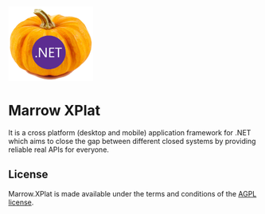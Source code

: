 <img src="assets/ProjectBanner.png" height="150" alt="Marrow.XPlat project banner" />

# Marrow XPlat

It is a cross platform (desktop and mobile) application framework for .NET which aims to close the gap between different closed systems by providing reliable real APIs for everyone.

## License

Marrow.XPlat is made available under the terms and conditions of the [AGPL license](LICENSE).
